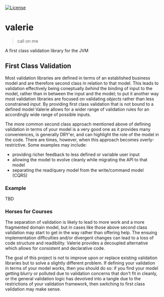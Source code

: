 [![License](http://img.shields.io/:license-apache-blue.svg)](http://www.apache.org/licenses/LICENSE-2.0.html)

valerie
===
> call on me

A first class validation library for the JVM

First Class Validation
---
Most validation libraries are defined in terms of an established business model and are therefore
second class in relation to that model. This leads to validation effectively being coneptually _behind_ the binding
of input to the model, rather than in between the input and the model; to put it another way most
validation libraries are focused on validating *objects* rather than less constrained *input*.
By providing first class validation that is not bound to a defined model Valerie allows for a wider range
of validation rules for an accordingly wide range of possible inputs.

The more common second class approach mentioned above of defining validation in terms of your model
is a very good one as it provides many conveniences, is generally DRY'er, and can highlight the role of the model in the code.
There are times, however, when this approach becomes overly-restrictive. Some examples may include:
 * providing richer feedback to less defined or variable user input
 * allowing the model to evolve cleanly while migrating the API to that model
 * separating the read/query model from the write/command model (CQRS)

### Example
TBD


### Horses for Courses
The separation of validation is likely to lead to more work and a more fragmented domain model, but in cases
like those above second class validation may start to get in the way rather than offering help.
The ensuing implementation difficulties and/or divergent changes can lead to a loss of code structure
and readibility. Valerie provides a decoupled alternative which allows for consistent and declarative code.

The goal of this project is not to improve upon or replace existing
validation libraries but to solve a slightly different problem.
If defining your validation in terms of your model works, then you should
do so: if you find your model getting blurry or polluted due to validation concerns that don't fit in cleanly,
or the general validation logic has devolved into a tangle due to the restrictions of your validation framework,
then switching to first class validation may make sense.